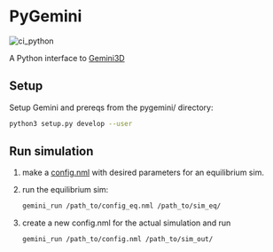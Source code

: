 # PyGemini

![ci_python](https://github.com/gemini3d/pygemini/workflows/ci/badge.svg)

A Python interface to [Gemini3D](https://github.com/gemini3d/gemini)

## Setup

Setup Gemini and prereqs from the pygemini/ directory:

```sh
python3 setup.py develop --user
```

## Run simulation

1. make a [config.nml](https://github.com/gemini3d/gemini/docs/Readme_input.md) with desired parameters for an equilibrium sim.
2. run the equilibrium sim:

    ```sh
    gemini_run /path_to/config_eq.nml /path_to/sim_eq/
    ```
3. create a new config.nml for the actual simulation and run

    ```sh
    gemini_run /path_to/config.nml /path_to/sim_out/
    ```
